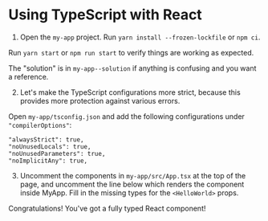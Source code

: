 # Using TypeScript with React

1. Open the `my-app` project. Run `yarn install --frozen-lockfile` or `npm ci`.

Run `yarn start` or `npm run start` to verify things are working as expected.

The "solution" is in `my-app--solution` if anything is confusing and you want a
reference.

2. Let's make the TypeScript configurations more strict, because this provides
   more protection against various errors.

Open `my-app/tsconfig.json` and add the following configurations under
`"compilerOptions"`:

```
"alwaysStrict": true,
"noUnusedLocals": true,
"noUnusedParameters": true,
"noImplicitAny": true,
```

3. Uncomment the components in `my-app/src/App.tsx` at the top of the page, and uncomment the line below which renders the component inside MyApp.
   Fill in the missing types for the `<HelloWorld>` props.

Congratulations! You've got a fully typed React component!
